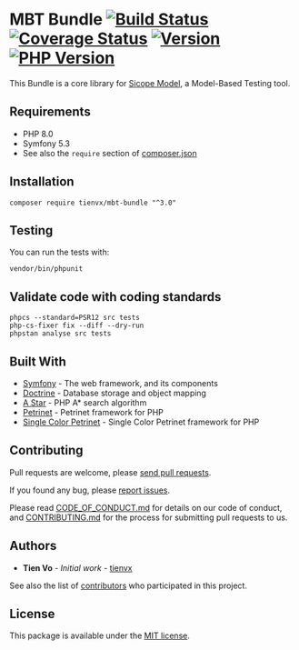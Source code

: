 # MBT Bundle [![Build Status][actions_badge]][actions_link] [![Coverage Status][coveralls_badge]][coveralls_link] [![Version][version-image]][version-url] [![PHP Version][php-version-image]][php-version-url]

This Bundle is a core library for [Sicope Model][sicope-model], a Model-Based Testing tool.

## Requirements

* PHP 8.0
* Symfony 5.3
* See also the `require` section of [composer.json](composer.json)

## Installation

```shell
composer require tienvx/mbt-bundle "^3.0"
```

## Testing

You can run the tests with:
```shell
vendor/bin/phpunit
```

## Validate code with coding standards

```shell
phpcs --standard=PSR12 src tests
php-cs-fixer fix --diff --dry-run
phpstan analyse src tests
```

## Built With

* [Symfony][symfony] - The web framework, and its components
* [Doctrine][doctrine] - Database storage and object mapping
* [A Star][a-star] - PHP A* search algorithm
* [Petrinet][petrinet] - Petrinet framework for PHP
* [Single Color Petrinet][single-color-petrinet] - Single Color Petrinet framework for PHP

## Contributing

Pull requests are welcome, please [send pull requests][pulls].

If you found any bug, please [report issues][issues].

Please read [CODE_OF_CONDUCT.md](CODE_OF_CONDUCT.md) for details on our code of conduct, and [CONTRIBUTING.md](CONTRIBUTING.md) for the process for submitting pull requests to us.


## Authors

* **Tien Vo** - *Initial work* - [tienvx](https://tienvx.github.io/)

See also the list of [contributors][contributors] who participated in this project.

## License

This package is available under the [MIT license](LICENSE).

[actions_badge]: https://github.com/tienvx/mbt-bundle/workflows/main/badge.svg
[actions_link]: https://github.com/tienvx/mbt-bundle/actions

[coveralls_badge]: https://coveralls.io/repos/tienvx/mbt-bundle/badge.svg?branch=master&service=github
[coveralls_link]: https://coveralls.io/github/tienvx/mbt-bundle?branch=master

[version-url]: https://packagist.org/packages/tienvx/mbt-bundle
[version-image]: https://img.shields.io/github/v/release/tienvx/mbt-bundle?include_prereleases

[php-version-url]: https://packagist.org/packages/tienvx/mbt-bundle
[php-version-image]: http://img.shields.io/badge/php-8.0.0+-ff69b4.svg

[contributors]: https://github.com/tienvx/mbt-bundle/graphs/contributors
[pulls]: https://github.com/tienvx/mbt-bundle/pulls
[issues]: https://github.com/tienvx/mbt-bundle/issues

[symfony]: https://symfony.com/
[doctrine]: https://www.doctrine-project.org/
[a-star]: https://github.com/jmgq/php-a-star
[petrinet]: https://github.com/florianv/petrinet
[single-color-petrinet]: https://github.com/tienvx/single-color-petrinet
[sicope-model]: http://sicope-model.github.io/
